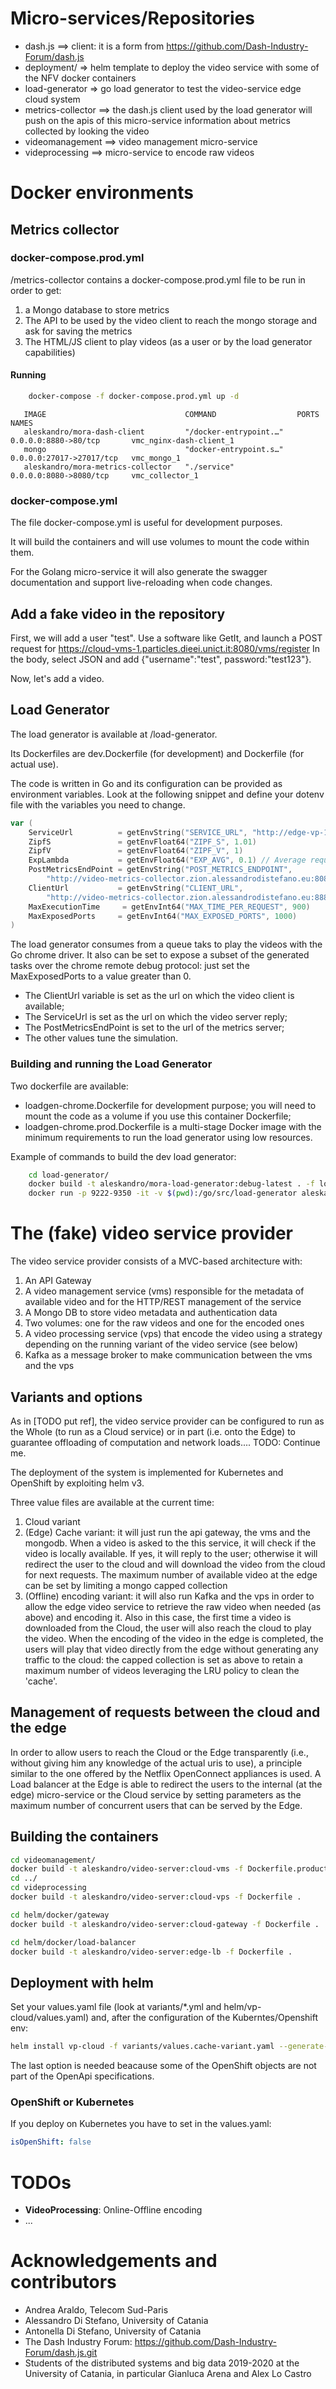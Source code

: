 # Micro-services/Repositories

- dash.js ==> client: it is a form from https://github.com/Dash-Industry-Forum/dash.js
- deployment/ => helm template to deploy the video service with some of the NFV docker containers
- load-generator => go load generator to test the video-service edge cloud system
- metrics-collector ==> the dash.js client used by the load generator will push on the apis of this micro-service information about metrics collected by looking the video
- videomanagement ==> video management micro-service
- videprocessing ==> micro-service to encode raw videos

# Docker environments

## Metrics collector

### docker-compose.prod.yml

/metrics-collector contains a docker-compose.prod.yml file to be run in order to get:

1. a Mongo database to store metrics
2. The API to be used by the video client to reach the mongo storage and ask for saving the metrics
3. The HTML/JS client to play videos (as a user or by the load generator capabilities)

#### Running

```bash
    docker-compose -f docker-compose.prod.yml up -d
```

```
   IMAGE                               COMMAND                  PORTS                      NAMES
   aleskandro/mora-dash-client         "/docker-entrypoint.…"   0.0.0.0:8880->80/tcp       vmc_nginx-dash-client_1
   mongo                               "docker-entrypoint.s…"   0.0.0.0:27017->27017/tcp   vmc_mongo_1
   aleskandro/mora-metrics-collector   "./service"              0.0.0.0:8080->8080/tcp     vmc_collector_1
```

### docker-compose.yml

The file docker-compose.yml is useful for development purposes. 

It will build the containers and will use volumes to mount the code within them. 

For the Golang micro-service it will also generate the swagger documentation and support live-reloading when code changes.

## Add a fake video in the repository
First, we will add a user "test".
Use a software like GetIt, and launch a POST request for https://cloud-vms-1.particles.dieei.unict.it:8080/vms/register
In the body, select JSON and add {"username":"test", password:"test123"}.

Now, let's add a video.


## Load Generator

The load generator is available at /load-generator.

Its Dockerfiles are dev.Dockerfile (for development) and Dockerfile (for actual use).

The code is written in Go and its configuration can be provided as environment variables. Look at the following snippet and
define your dotenv file with the variables you need to change.

```go
var (
	ServiceUrl          = getEnvString("SERVICE_URL", "http://edge-vp-1.master.particles.dieei.unict.it")
	ZipfS               = getEnvFloat64("ZIPF_S", 1.01)
	ZipfV               = getEnvFloat64("ZIPF_V", 1)
	ExpLambda           = getEnvFloat64("EXP_AVG", 0.1) // Average requests per second
	PostMetricsEndPoint = getEnvString("POST_METRICS_ENDPOINT",
		"http://video-metrics-collector.zion.alessandrodistefano.eu:8080/v1/video-reproduction")
	ClientUrl 			= getEnvString("CLIENT_URL",
		"http://video-metrics-collector.zion.alessandrodistefano.eu:8880/samples/dash-if-reference-player-api-metrics-push/index.html")
	MaxExecutionTime     = getEnvInt64("MAX_TIME_PER_REQUEST", 900)
	MaxExposedPorts 	= getEnvInt64("MAX_EXPOSED_PORTS", 1000)
)
```

The load generator consumes from a queue taks to play the videos with the Go chrome driver. It also can be set to expose
a subset of the generated tasks over the chrome remote debug protocol: just set the MaxExposedPorts to a value greater than 0.

- The ClientUrl variable is set as the url on which the video client is available;
- The ServiceUrl is set as the url on which the video server reply;
- The PostMetricsEndPoint is set to the url of the metrics server;
- The other values tune the simulation.

### Building and running the Load Generator

Two dockerfile are available:

- loadgen-chrome.Dockerfile for development purpose; you will need to mount the code as a volume if you use this container Dockerfile;
- loadgen-chrome.prod.Dockerfile is a multi-stage Docker image with the minimum requirements to run the load generator using low resources.

Example of commands to build the dev load generator:

```bash
    cd load-generator/
    docker build -t aleskandro/mora-load-generator:debug-latest . -f loadgen-chrome.Dockerfile  # Build the container
    docker run -p 9222-9350 -it -v $(pwd):/go/src/load-generator aleskandro/mora-load-generator:debug-latest bash 
```

# The (fake) video service provider

The video service provider consists of a MVC-based architecture with:

1. An API Gateway
1. A video management service (vms) responsible for the metadata of available video and for the HTTP/REST management of the service
1. A Mongo DB to store video metadata and authentication data
1. Two volumes: one for the raw videos and one for the encoded ones
1. A video processing service (vps) that encode the video using a strategy depending on the running variant of the video service (see below)
1. Kafka as a  message broker to make communication between the vms and the vps

## Variants and options

As in \[TODO put ref\], the video service provider can be configured to run as the Whole (to run as a Cloud service) 
or in part (i.e. onto the Edge) to guarantee offloading of computation and network loads.... TODO: Continue me.

The deployment of the system is implemented for Kubernetes and OpenShift by exploiting helm v3.

Three value files are available at the current time:

1. Cloud variant
1. (Edge) Cache variant: it will just run the api gateway, the vms and the mongodb. When a video is asked to the this service, it will
 check if the video is locally available. If yes, it will reply to the user; otherwise it will redirect the user to the cloud and will
 download the video from the cloud for next requests. The maximum number of available video at the edge can be set by limiting 
 a mongo capped collection
1. (Offline) encoding variant: it will also run Kafka and the vps in order to allow the edge video service to retrieve the raw video when needed (as above)
    and encoding it. Also in this case, the first time a video is downloaded from the Cloud, the user will also reach the cloud to play the video. When the 
    encoding of the video in the edge is completed, the users will play that video directly from the edge without generating any traffic to the cloud: the capped collection is set as above to retain a maximum number of videos leveraging the LRU policy to clean the 'cache'.


## Management of requests between the cloud and the edge

In order to allow users to reach the Cloud or the Edge transparently (i.e., without giving him any knowledge of the actual uris to use), a
principle similar to the one offered by the Netflix OpenConnect appliances is used. A Load balancer at the Edge is able to redirect the users
to the internal (at the edge) micro-service or the Cloud service by setting parameters as the maximum number of concurrent users that can be served by the Edge.



## Building the containers

```bash
cd videomanagement/
docker build -t aleskandro/video-server:cloud-vms -f Dockerfile.production .
cd ../
cd videprocessing
docker build -t aleskandro/video-server:cloud-vps -f Dockerfile . 

cd helm/docker/gateway
docker build -t aleskandro/video-server:cloud-gateway -f Dockerfile . 

cd helm/docker/load-balancer
docker build -t aleskandro/video-server:edge-lb -f Dockerfile .
```

## Deployment with helm

Set your values.yaml file (look at variants/*.yml and helm/vp-cloud/values.yaml) and, after the configuration of the Kuberntes/Openshift env:

```bash
helm install vp-cloud -f variants/values.cache-variant.yaml --generate-name --disable-openapi-validation
```

The last option is needed beacause some of the OpenShift objects are not part of the OpenApi specifications.


### OpenShift or Kubernetes 

If you deploy on Kubernetes you have to set in the values.yaml:

```yaml
isOpenShift: false
```

# TODOs

- **VideoProcessing**: Online-Offline encoding
- ...


# Acknowledgements and contributors

- Andrea Araldo, Telecom Sud-Paris
- Alessandro Di Stefano, University of Catania
- Antonella Di Stefano, University of Catania
- The Dash Industry Forum: https://github.com/Dash-Industry-Forum/dash.js.git 
- Students of  the distributed systems and big data 2019-2020 at the University of Catania, 
    in particular Gianluca Arena and Alex Lo Castro
